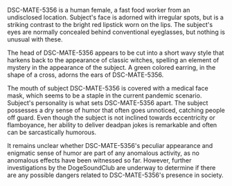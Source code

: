 DSC-MATE-5356 is a human female, a fast food worker from an undisclosed location. Subject's face is adorned with irregular spots, but is a striking contrast to the bright red lipstick worn on the lips. The subject's eyes are normally concealed behind conventional eyeglasses, but nothing is unusual with these.

The head of DSC-MATE-5356 appears to be cut into a short wavy style that harkens back to the appearance of classic witches, spelling an element of mystery in the appearance of the subject. A green colored earring, in the shape of a cross, adorns the ears of DSC-MATE-5356.

The mouth of subject DSC-MATE-5356 is covered with a medical face mask, which seems to be a staple in the current pandemic scenario. Subject's personality is what sets DSC-MATE-5356 apart. The subject possesses a dry sense of humor that often goes unnoticed, catching people off guard. Even though the subject is not inclined towards eccentricity or flamboyance, her ability to deliver deadpan jokes is remarkable and often can be sarcastically humorous.

It remains unclear whether DSC-MATE-5356's peculiar appearance and enigmatic sense of humor are part of any anomalous activity, as no anomalous effects have been witnessed so far. However, further investigations by the DogeSoundClub are underway to determine if there are any possible dangers related to DSC-MATE-5356's presence in society.
